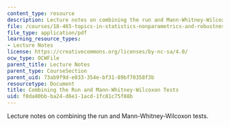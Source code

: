 ```yaml
---
content_type: resource
description: Lecture notes on combining the run and Mann-Whitney-Wilcoxon tests.
file: /courses/18-465-topics-in-statistics-nonparametrics-and-robustness-spring-2005/f0da80bbba24d6e11acd1fc81c75f88b_run_mwwtest.pdf
file_type: application/pdf
learning_resource_types:
- Lecture Notes
license: https://creativecommons.org/licenses/by-nc-sa/4.0/
ocw_type: OCWFile
parent_title: Lecture Notes
parent_type: CourseSection
parent_uid: 73ab9f9d-e033-354e-bf31-89bf70358f3b
resourcetype: Document
title: Combining the Run and Mann-Whitney-Wilcoxon Tests
uid: f0da80bb-ba24-d6e1-1acd-1fc81c75f88b
---
```

Lecture notes on combining the run and Mann-Whitney-Wilcoxon tests.